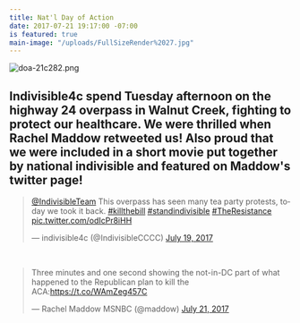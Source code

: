 ```yaml
---
title: Nat'l Day of Action
date: 2017-07-21 19:17:00 -07:00
is featured: true
main-image: "/uploads/FullSizeRender%2027.jpg"
---
```


![doa-21c282.png](/uploads/doa-21c282.png)

## Indivisible4c spend Tuesday afternoon on the highway 24 overpass in Walnut Creek, fighting to protect our healthcare. We were thrilled when Rachel Maddow retweeted us! Also proud that we were included in a short movie put together by national indivisible and featured on Maddow's twitter page!


<blockquote class="twitter-tweet" data-lang="en"><p lang="en" dir="ltr"><a href="https://twitter.com/IndivisibleTeam">@IndivisibleTeam</a> This overpass has seen many tea party protests, today we took it back. <a href="https://twitter.com/hashtag/killthebill?src=hash">#killthebill</a> <a href="https://twitter.com/hashtag/standindivisible?src=hash">#standindivisible</a> <a href="https://twitter.com/hashtag/TheResistance?src=hash">#TheResistance</a> <a href="https://t.co/odIcPr8iHH">pic.twitter.com/odIcPr8iHH</a></p>&mdash; indivisible4c (@IndivisibleCCCC) <a href="https://twitter.com/IndivisibleCCCC/status/887543698539429889">July 19, 2017</a></blockquote>
<script async src="//platform.twitter.com/widgets.js" charset="utf-8"></script>

<br>

<blockquote class="twitter-tweet" data-lang="en"><p lang="en" dir="ltr">Three minutes and one second showing the not-in-DC part of what happened to the Republican plan to kill the ACA:<a href="https://t.co/WAmZeg457C">https://t.co/WAmZeg457C</a></p>&mdash; Rachel Maddow MSNBC (@maddow) <a href="https://twitter.com/maddow/status/888489332851572739">July 21, 2017</a></blockquote>
<script async src="//platform.twitter.com/widgets.js" charset="utf-8"></script>